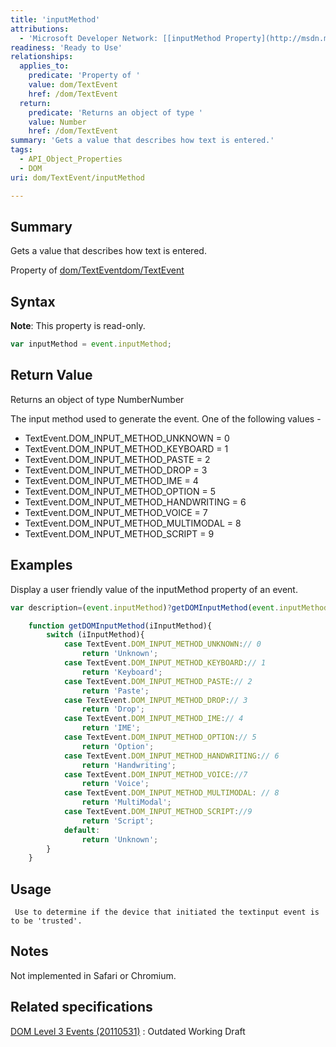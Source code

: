 ```yaml
---
title: 'inputMethod'
attributions:
  - 'Microsoft Developer Network: [[inputMethod Property](http://msdn.microsoft.com/en-us/library/ie/ff974806(v=vs.85).aspx) Article]'
readiness: 'Ready to Use'
relationships:
  applies_to:
    predicate: 'Property of '
    value: dom/TextEvent
    href: /dom/TextEvent
  return:
    predicate: 'Returns an object of type '
    value: Number
    href: /dom/TextEvent
summary: 'Gets a value that describes how text is entered.'
tags:
  - API_Object_Properties
  - DOM
uri: dom/TextEvent/inputMethod

---
```

## Summary

Gets a value that describes how text is entered.

Property of [dom/TextEvent](/dom/TextEvent)[dom/TextEvent](/dom/TextEvent)

## Syntax

**Note**: This property is read-only.

``` js
var inputMethod = event.inputMethod;
```

## Return Value

Returns an object of type NumberNumber

The input method used to generate the event. One of the following values -

-   TextEvent.DOM\_INPUT\_METHOD\_UNKNOWN = 0
-   TextEvent.DOM\_INPUT\_METHOD\_KEYBOARD = 1
-   TextEvent.DOM\_INPUT\_METHOD\_PASTE = 2
-   TextEvent.DOM\_INPUT\_METHOD\_DROP = 3
-   TextEvent.DOM\_INPUT\_METHOD\_IME = 4
-   TextEvent.DOM\_INPUT\_METHOD\_OPTION = 5
-   TextEvent.DOM\_INPUT\_METHOD\_HANDWRITING = 6
-   TextEvent.DOM\_INPUT\_METHOD\_VOICE = 7
-   TextEvent.DOM\_INPUT\_METHOD\_MULTIMODAL = 8
-   TextEvent.DOM\_INPUT\_METHOD\_SCRIPT = 9

## Examples

Display a user friendly value of the inputMethod property of an event.

``` js
var description=(event.inputMethod)?getDOMInputMethod(event.inputMethod):'not supported';

    function getDOMInputMethod(iInputMethod){
        switch (iInputMethod){
            case TextEvent.DOM_INPUT_METHOD_UNKNOWN:// 0
                return 'Unknown';
            case TextEvent.DOM_INPUT_METHOD_KEYBOARD:// 1
                return 'Keyboard';
            case TextEvent.DOM_INPUT_METHOD_PASTE:// 2
                return 'Paste';
            case TextEvent.DOM_INPUT_METHOD_DROP:// 3
                return 'Drop';
            case TextEvent.DOM_INPUT_METHOD_IME:// 4
                return 'IME';
            case TextEvent.DOM_INPUT_METHOD_OPTION:// 5
                return 'Option';
            case TextEvent.DOM_INPUT_METHOD_HANDWRITING:// 6
                return 'Handwriting';
            case TextEvent.DOM_INPUT_METHOD_VOICE://7
                return 'Voice';
            case TextEvent.DOM_INPUT_METHOD_MULTIMODAL: // 8
                return 'MultiModal';
            case TextEvent.DOM_INPUT_METHOD_SCRIPT://9
                return 'Script';
            default:
                return 'Unknown';
        }
    }
```

## Usage

     Use to determine if the device that initiated the textinput event is to be 'trusted'.

## Notes

Not implemented in Safari or Chromium.

## Related specifications

[DOM Level 3 Events (20110531)](http://www.w3.org/TR/2011/WD-DOM-Level-3-Events-20110531)
:   Outdated Working Draft

